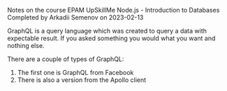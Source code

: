Notes on the course EPAM UpSkillMe Node.js - Introduction to Databases
Completed by Arkadii Semenov on 2023-02-13

GraphQL is a query language which was created to query a data with expectable result. If you asked something you would what you want and nothing else.

There are a couple of types of GraphQL:

1. The first one is GraphQL from Facebook
2. There is also a version from the Apollo client
